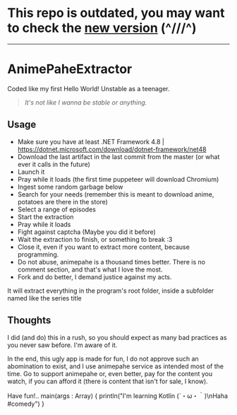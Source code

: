 # This repo is outdated, you may want to check the [new version](../../../AnimePaheXtractor/) (^///^)

---

# AnimePaheExtractor

Coded like my first Hello World! Unstable as a teenager.
> *It's not like I wanna be stable or anything.*

## Usage

- Make sure you have at least .NET Framework 4.8 | https://dotnet.microsoft.com/download/dotnet-framework/net48
- Download the last artifact in the last commit from the master (or what ever it calls in the future)
- Launch it
- Pray while it loads (the first time puppeteer will download Chromium)
- Ingest some random garbage below
- Search for your needs (remember this is meant to download anime, potatoes are there in the store)
- Select a range of episodes
- Start the extraction
- Pray while it loads
- Fight against captcha (Maybe you did it before)
- Wait the extraction to finish, or something to break :3
- Close it, even if you want to extract more content, because programming.
- Do not abuse, animepahe is a thousand times better. There is no comment section, and that's what I love the most.
- Fork and do better, I demand justice against my acts.

It will extract everything in the program's root folder, inside a subfolder named like the series title

## Thoughts
I did (and do) this in a rush, so you should expect as many bad practices as you never saw before. I'm aware of it.

In the end, this ugly app is made for fun, I do not approve such an abomination to exist, and I use animepahe service as intended most of the time.
Go to support animepahe or, even better, pay for the content you watch, if you can afford it (there is content that isn't for sale, I know).

Have fun!.. main(args : Array<String>) { println("I'm learning Kotlin (´・ω・｀)\nHaha #comedy") }
